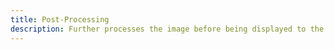 ```yaml
---
title: Post-Processing
description: Further processes the image before being displayed to the user.
---
```

